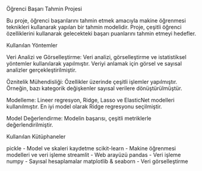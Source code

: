 Öğrenci Başarı Tahmin Projesi

Bu proje, öğrenci başarılarını tahmin etmek amacıyla makine öğrenmesi teknikleri kullanarak yapılan bir tahmin modelidir. Proje, çeşitli öğrenci özelliklerini kullanarak gelecekteki başarı puanlarını tahmin etmeyi hedefler.

Kullanılan Yöntemler

Veri Analizi ve Görselleştirme: Veri analizi, görselleştirme ve istatistiksel yöntemler kullanılarak yapılmıştır. Veriyi anlamak için görsel ve sayısal analizler gerçekleştirilmiştir.

Öznitelik Mühendisliği: Özellikler üzerinde çeşitli işlemler yapılmıştır. Örneğin, bazı kategorik değişkenler sayısal verilere dönüştürülmüştür.

Modelleme: Lineer regresyon, Ridge, Lasso ve ElasticNet modelleri kullanılmıştır. En iyi model olarak Ridge regresyonu seçilmiştir.

Model Değerlendirme: Modelin başarısı, çeşitli metriklerle değerlendirilmiştir.

Kullanılan Kütüphaneler

pickle -  Model ve skaleri kaydetme
scikit-learn - Makine öğrenmesi modelleri ve veri işleme
streamlit - Web arayüzü
pandas - Veri işleme
numpy - Sayısal hesaplamalar
matplotlib & seaborn - Veri görselleştirme
